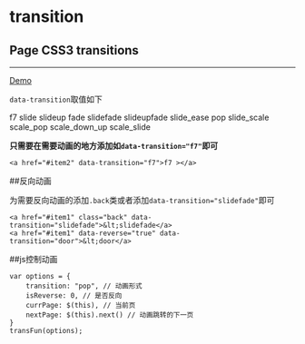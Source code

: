 # transition

## Page CSS3 transitions
---

[Demo](http://fire17643.github.io/transition/)

`data-transition`取值如下

f7      slide      slideup      fade      slidefade      slideupfade      slide_ease      pop      slide_scale      scale_pop      scale_down_up      scale_slide

**只需要在需要动画的地方添加如`data-transition="f7"`即可**

```
<a href="#item2" data-transition="f7">f7 ></a>
```

##反向动画

为需要反向动画的添加`.back`类或者添加`data-transition="slidefade"`即可

```
<a href="#item1" class="back" data-transition="slidefade">&lt;slidefade</a>
<a href="#item1" data-reverse="true" data-transition="door">&lt;door</a>
```

##js控制动画

```
var options = {
	transition: "pop", // 动画形式
	isReverse: 0, // 是否反向
	currPage: $(this), // 当前页
	nextPage: $(this).next() // 动画跳转的下一页
}
transFun(options);
```